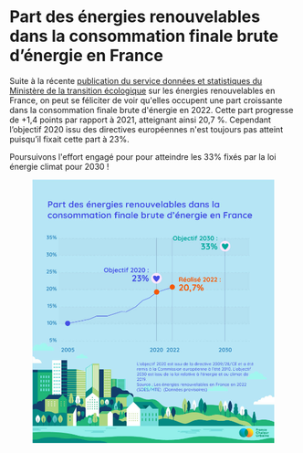 # Part des énergies renouvelables dans la consommation finale brute d’énergie en France

Suite à la récente [publication du service données et statistiques du Ministère de la transition écologique](https://www.statistiques.developpement-durable.gouv.fr/chiffres-cles-des-energies-renouvelables-edition-2022) sur les énergies renouvelables en France, on peut se féliciter de voir qu'elles occupent une part croissante dans la consommation finale brute d'énergie en 2022. Cette part progresse de +1,4 points par rapport à 2021, atteignant ainsi 20,7 %. Cependant l’objectif 2020 issu des directives européennes n'est toujours pas atteint puisqu’il fixait cette part à 23%.&#x20;

Poursuivons l'effort engagé pour pour atteindre les 33% fixés par la loi énergie climat pour 2030 !

<figure><img src=".gitbook/assets/enrobjec.jpg" alt=""><figcaption></figcaption></figure>
